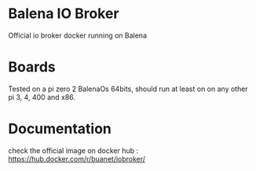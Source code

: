 # Balena IO Broker

Official io broker docker running on Balena

# Boards

Tested on a pi zero 2 BalenaOs 64bits, should run at least on on any other pi 3, 4, 400 and x86.

# Documentation

check the official image on docker hub : https://hub.docker.com/r/buanet/iobroker/
